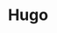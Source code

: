 ---
title: Hugo
cascade:
- params:
    featured_img: "/notes/hugo/_placeholder.svg"
- _target:
    kind: page
    params:
      featured_img: "/notes/hugo/_placeholder.svg"
- _target:
    kind: section
    params:
      featured_img: "/notes/hugo/_placeholder.svg"
---
